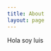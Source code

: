 ```yaml
---
title: About
layout: page
---
```


Hola soy luis 


<link rel="stylesheet" href="{{ site.baseurl }}/css/style.css">
